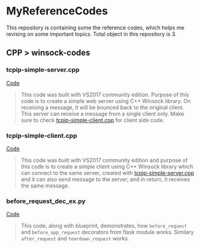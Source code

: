 # MyReferenceCodes

This repository is containing some the reference codes, which helps me revising on some important topics. Total object in this repository is 3.

## CPP > winsock-codes

### tcpip-simple-server.cpp
[Code](https://github.com/antaripchatterjee/MyReferenceCodes/blob/master/CPP/winsock-codes/tcpip-simple-server.cpp)
>This code was built with VS2017 community edition. Purpose of this code is to create a simple web server using C++ Winsock library. On receiving a message, it will be bounced back to the original client. This server can receive a message from a single client only. Make sure to check [tcpip-simple-client.cpp](https://github.com/antaripchatterjee/MyReferenceCodes/blob/master/CPP/winsock-codes/tcpip-simple-client.cpp) for client side code.

### tcpip-simple-client.cpp
[Code](https://github.com/antaripchatterjee/MyReferenceCodes/blob/master/CPP/winsock-codes/tcpip-simple-client.cpp)
>This code was built with VS2017 community edition and purpose of this code is to create a simple client using C++ Winsock library which can connect to the same server, created with [tcpip-simple-server.cpp](https://github.com/antaripchatterjee/MyReferenceCodes/blob/master/CPP/winsock-codes/tcpip-simple-server.cpp) and it can also send message to the server, and in return, it receives the same message.

### before_request_dec_ex.py
[Code](https://github.com/antaripchatterjee/MyReferenceCodes/blob/master/Python/Flask/Before_Request_Decorator_Ex/before_request_dec_ex.py)
>This code, along with blueprint, demonstrates, how `before_request` and `before_app_request` decorators from flask module works. Similary `after_request` and `teardown_request` works. 